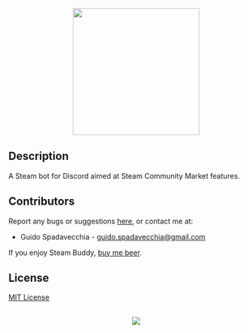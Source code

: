<p align="center">
  <img src="https://github.com/guidospadavecchia/SteamBuddy/blob/master/resources/images/sb-logo-title.png" width="250px" height="250px">
</p>

## Description
A Steam bot for Discord aimed at Steam Community Market features.

## Contributors
Report any bugs or suggestions [here](https://github.com/guidospadavecchia/SteamBuddy/issues), or contact me at:
- Guido Spadavecchia - guido.spadavecchia@gmail.com

If you enjoy Steam Buddy, [buy me beer](https://paypal.me/guidospadavecchia).

## License
[MIT License](https://github.com/guidospadavecchia/SteamBuddy/blob/master/LICENSE)

## 
<p align="center">
  <img src="http://ForTheBadge.com/images/badges/built-with-love.svg">
</p>
